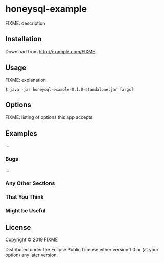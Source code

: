 # honeysql-example

FIXME: description

## Installation

Download from http://example.com/FIXME.

## Usage

FIXME: explanation

    $ java -jar honeysql-example-0.1.0-standalone.jar [args]

## Options

FIXME: listing of options this app accepts.

## Examples

...

### Bugs

...

### Any Other Sections
### That You Think
### Might be Useful

## License

Copyright © 2019 FIXME

Distributed under the Eclipse Public License either version 1.0 or (at
your option) any later version.
